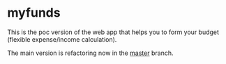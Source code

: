 # myfunds

This is the poc version of the web app that helps you to form your budget (flexible expense/income calculation).

The main version is refactoring now in the [master](https://github.com/anzodev/myfunds/tree/master) branch.